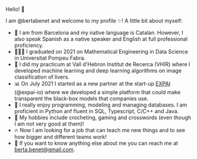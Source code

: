 Hello! 👋

I am @bertabenet and welcome to my profile ✨! A little bit about myself:
- 👅 I am from Barcelona and my native language is Catalan. However, I also speak Spanish as a native speaker and English at full professional proficiency.
- 👩🏻‍🎓 I graduated on 2021 on Mathematical Engineering in Data Science in Universitat Pompeu Fabra.
- 🧠 I did my practicum at Vall d'Hebron Institut de Recerca (VHIR) where I developed machine learning and deep learning algorithms on image classification of livers.
- 📊 On July 2021 I started as a new partner at the start-up [EXPAI](https://expai.io) (@expai-io) where we developed a simple platform that could make transparent the black-box models that companies use.
- 🤔 I really enjoy programming, modeling and managing databases. I am proficient in Python anf fluent in SQL, Typescript, C/C++ and Java.
- 🫧 My hobbies include crocheting, gaming and crosswords (even though I am not very good at them)!
- 🔥 Now I am looking for a job that can teach me new things and to see how bigger and different teams work!
- 💌 If you want to know anything else about me you can reach me at [berta.benet@gmail.com](mailto:berta.benet@gmail.com).
